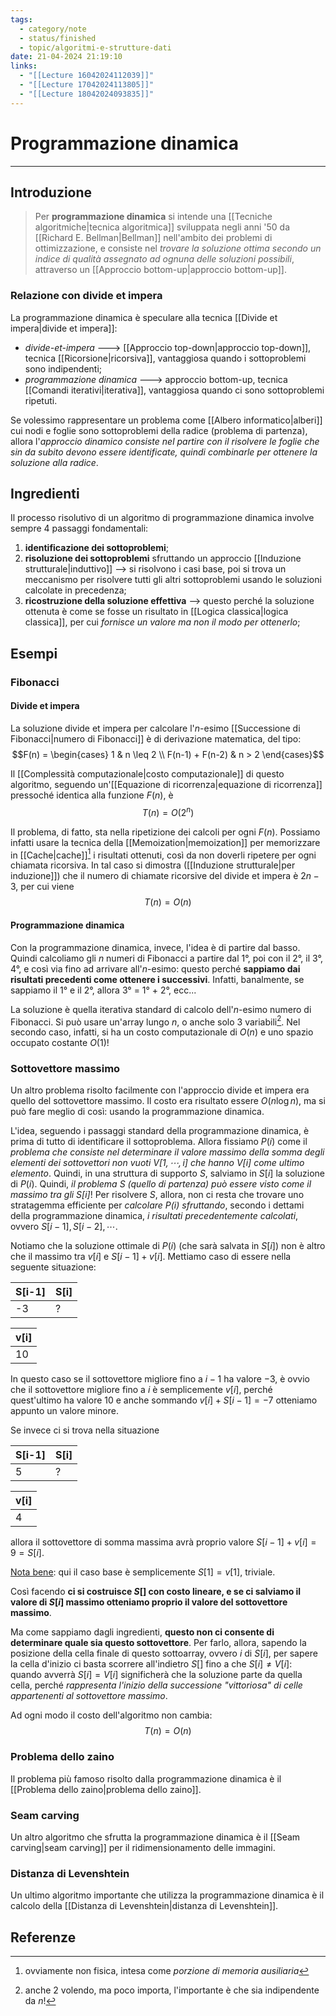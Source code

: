 ```yaml
---
tags:
  - category/note
  - status/finished
  - topic/algoritmi-e-strutture-dati
date: 21-04-2024 21:19:10
links:
  - "[[Lecture 16042024112039]]"
  - "[[Lecture 17042024113805]]"
  - "[[Lecture 18042024093835]]"
---
```

# Programmazione dinamica
---
## Introduzione
> Per **programmazione dinamica** si intende una [[Tecniche algoritmiche|tecnica algoritmica]] sviluppata negli anni '50 da [[Richard E. Bellman|Bellman]] nell'ambito dei problemi di ottimizzazione, e consiste nel _trovare la soluzione ottima secondo un indice di qualità assegnato ad ognuna delle soluzioni possibili_, attraverso un [[Approccio bottom-up|approccio bottom-up]].

### Relazione con divide et impera
La programmazione dinamica è speculare alla tecnica [[Divide et impera|divide et impera]]:
- _divide-et-impera_ ---> [[Approccio top-down|approccio top-down]], tecnica [[Ricorsione|ricorsiva]], vantaggiosa quando i sottoproblemi sono indipendenti;
- _programmazione dinamica_ ---> approccio bottom-up, tecnica [[Comandi iterativi|iterativa]], vantaggiosa quando ci sono sottoproblemi ripetuti.

Se volessimo rappresentare un problema come [[Albero informatico|alberi]] cui nodi e foglie sono sottoproblemi della radice (problema di partenza), allora l'_approccio dinamico consiste nel partire con il risolvere le foglie che sin da subito devono essere identificate, quindi combinarle per ottenere la soluzione alla radice_.

## Ingredienti
Il processo risolutivo di un algoritmo di programmazione dinamica involve sempre 4 passaggi fondamentali:
1. **identificazione dei sottoproblemi**;
2. **risoluzione dei sottoproblemi** sfruttando un approccio [[Induzione strutturale|induttivo]] --> si risolvono i casi base, poi si trova un meccanismo per risolvere tutti gli altri sottoproblemi usando le soluzioni calcolate in precedenza;
3. **ricostruzione della soluzione effettiva** --> questo perché la soluzione ottenuta è come se fosse un risultato in [[Logica classica|logica classica]], per cui _fornisce un valore ma non il modo per ottenerlo_; 

## Esempi
### Fibonacci
#### Divide et impera
La soluzione divide et impera per calcolare l'$n$-esimo [[Successione di Fibonacci|numero di Fibonacci]] è di derivazione matematica, del tipo:
$$F(n) = \begin{cases}
1 & n \leq 2 \\
F(n-1) + F(n-2) & n > 2
\end{cases}$$

Il [[Complessità computazionale|costo computazionale]] di questo algoritmo, seguendo un'[[Equazione di ricorrenza|equazione di ricorrenza]] pressoché identica alla funzione $F(n)$, è
$$T(n) = O(2^{n})$$

Il problema, di fatto, sta nella ripetizione dei calcoli per ogni $F(n)$. Possiamo infatti usare la tecnica della [[Memoization|memoization]] per memorizzare in [[Cache|cache]][^1] i risultati ottenuti, così da non doverli ripetere per ogni chiamata ricorsiva. In tal caso si dimostra ([[Induzione strutturale|per induzione]]) che il numero di chiamate ricorsive del divide et impera è $2n-3$, per cui viene
$$T(n) = O(n)$$

#### Programmazione dinamica
Con la programmazione dinamica, invece, l'idea è di partire dal basso. Quindi calcoliamo gli $n$ numeri di Fibonacci a partire dal 1°, poi con il 2°, il 3°, 4°, e così via fino ad arrivare all'$n$-esimo: questo perché **sappiamo dai risultati precedenti come ottenere i successivi**. Infatti, banalmente, se sappiamo il 1° e il 2°, allora 3° = 1° + 2°, ecc...

La soluzione è quella iterativa standard di calcolo dell'$n$-esimo numero di Fibonacci. Si può usare un'array lungo $n$, o anche solo 3 variabili[^2]. Nel secondo caso, infatti, si ha un costo computazionale di $O(n)$ e uno spazio occupato costante $O(1)$!

### Sottovettore massimo
Un altro problema risolto facilmente con l'approccio divide et impera era quello del sottovettore massimo. Il costo era risultato essere $O(n\log{n})$, ma si può fare meglio di così: usando la programmazione dinamica.

L'idea, seguendo i passaggi standard della programmazione dinamica, è prima di tutto di identificare il sottoproblema.
Allora fissiamo $P(i)$ come il _problema che consiste nel determinare il valore massimo della somma degli elementi dei sottovettori non vuoti $V[1, \cdots, i]$ che hanno $V[i]$ come ultimo elemento_.
Quindi, in una struttura di supporto $S$, salviamo in $S[i]$ la soluzione di $P(i)$. Quindi, _il problema $S$ (quello di partenza) può essere visto come il massimo tra gli $S[i]$_!
Per risolvere $S$, allora, non ci resta che trovare uno stratagemma efficiente per _calcolare $P(i)$ sfruttando_, secondo i dettami della programmazione dinamica, _i risultati precedentemente calcolati_, ovvero $S[i-1], S[i-2], \cdots$.

Notiamo che la soluzione ottimale di $P(i)$ (che sarà salvata in $S[i]$) non è altro che il massimo tra $v[i]$ e $S[i-1] + v[i]$. Mettiamo caso di essere nella seguente situazione:

| S[i-1] | S[i] |
| ------ | ---- |
| -3     | ?    |

| v[i] |
| ---- |
| 10   |

In questo caso se il sottovettore migliore fino a $i-1$ ha valore $-3$, è ovvio che il sottovettore migliore fino a $i$ è semplicemente $v[i]$, perché quest'ultimo ha valore $10$ e anche sommando $v[i] + S[i-1] = -7$ otteniamo appunto un valore minore.

Se invece ci si trova nella situazione

| S[i-1] | S[i] |
| ------ | ---- |
| 5      | ?    |

| v[i] |
| ---- |
| 4    |

allora il sottovettore di somma massima avrà proprio valore $S[i-1] + v[i] = 9 = S[i]$.

<u>Nota bene</u>: qui il caso base è semplicemente $S[1] = v[1]$, triviale.

Così facendo **ci si costruisce $S[]$ con costo lineare, e se ci salviamo il valore di $S[i]$ massimo otteniamo proprio il valore del sottovettore massimo**.

Ma come sappiamo dagli ingredienti, **questo non ci consente di determinare quale sia questo sottovettore**. Per farlo, allora, sapendo la posizione della cella finale di questo sottoarray, ovvero $i$ di $S[i]$, per sapere la cella d'inizio ci basta scorrere all'indietro $S[]$ fino a che $S[i] \neq V[i]$: quando avverrà $S[i] = V[i]$ significherà che la soluzione parte da quella cella, perché _rappresenta l'inizio della successione "vittoriosa" di celle appartenenti al sottovettore massimo_.

Ad ogni modo il costo dell'algoritmo non cambia:
$$T(n) = O(n)$$

### Problema dello zaino
Il problema più famoso risolto dalla programmazione dinamica è il [[Problema dello zaino|problema dello zaino]].

### Seam carving
Un altro algoritmo che sfrutta la programmazione dinamica è il [[Seam carving|seam carving]] per il ridimensionamento delle immagini.

### Distanza di Levenshtein
Un ultimo algoritmo importante che utilizza la programmazione dinamica è il calcolo della [[Distanza di Levenshtein|distanza di Levenshtein]].

## Referenze
[^1]: ovviamente non fisica, intesa come _porzione di memoria ausiliaria_
[^2]: anche 2 volendo, ma poco importa, l'importante è che sia indipendente da $n$!